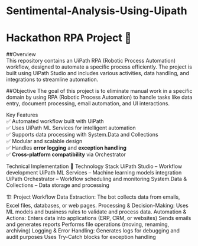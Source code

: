 # Sentimental-Analysis-Using-Uipath

# Hackathon RPA Project 🚀  

##Overview  
This repository contains an UiPath RPA (Robotic Process Automation) workflow, designed to automate a specific process efficiently. The project is built using UiPath Studio and includes various activities, data handling, and integrations to streamline automation. 

##Objective
The goal of this project is to eliminate manual work in a specific domain by using RPA (Robotic Process Automation) to handle tasks like data entry, document processing, email automation, and UI interactions.


Key Features  
✅ Automated workflow built with UiPath  
✅ Uses UiPath ML Services for intelligent automation  
✅ Supports data processing with System.Data and Collections  
✅ Modular and scalable design  
✅ Handles **error logging** and **exception handling**  
✅ **Cross-platform compatibility** via Orchestrator  

Technical Implementation
📌 Technology Stack
UiPath Studio – Workflow development
UiPath ML Services – Machine learning models integration
UiPath Orchestrator – Workflow scheduling and monitoring
System.Data & Collections – Data storage and processing

🏗 Project Workflow
Data Extraction: The bot collects data from emails, Excel files, databases, or web pages.
Processing & Decision-Making: Uses ML models and business rules to validate and process data.
Automation & Actions:
Enters data into applications (ERP, CRM, or websites)
Sends emails and generates reports
Performs file operations (moving, renaming, archiving)
Logging & Error Handling:
Generates logs for debugging and audit purposes
Uses Try-Catch blocks for exception handling
